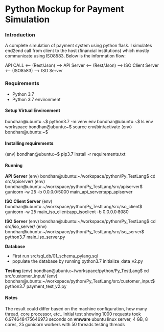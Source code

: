 # Python Mockup for Payment Simulation

### Introduction
A complete simulation of payment system using python flask. I simulates end2end call from client to the host (financial institutions) which mostly communicate using ISO8583. Below is the information flow:

API CALL <-- (Rest/Json) --> API Server <-- (Rest/Json) --> ISO Client Server <-- (ISO8583) --> ISO Server

### Requirements

- Python 3.7<br>
- Python 3.7 environment

#### Setup Virtual Environment
bondhan@ubuntu:~$ python3.7 -m venv env
bondhan@ubuntu:~$ ls
env  workspace
bondhan@ubuntu:~$ source env/bin/activate
(env) bondhan@ubuntu:~$

#### Installing requirements
(env) bondhan@ubuntu:~$ pip3.7 install -r requirements.txt

#### Running
**API Server**
(env) bondhan@ubuntu:~/workspace/python/Py_TestLang$ cd src/apiserver/
(env) bondhan@ubuntu:~/workspace/python/Py_TestLang/src/apiserver$ gunicorn -w 25 -b 0.0.0.0:5000 main_api_server:app_apiserver

**ISO Client Server**
(env) bondhan@ubuntu:~/workspace/python/Py_TestLang/src/iso_client$ gunicorn -w 25 main_iso_client:app_isoclient -b 0.0.0.0:8080

**ISO Server**
(env) bondhan@ubuntu:~/workspace/python/Py_TestLang$ cd src/iso_server/
(env) bondhan@ubuntu:~/workspace/python/Py_TestLang/src/iso_server$ python3.7 main_iso_server.py

**Database**
- First run src/sql_db/01_schema_pylang.sql
- populate the database by running python3.7 initialize_data_v2.py

**Testing**
(env) bondhan@ubuntu:~/workspace/python/Py_TestLang$ cd src/customer_input/
(env) bondhan@ubuntu:~/workspace/python/Py_TestLang/src/customer_input$ python3.7 payment_test_v2.py

#### Notes
The result could differ based on the machine configuration, how many thread, core processor, etc.. 
Initial test showing 1000 requests  took 6.974648475646973 seconds on **vmware** ubuntu linux server, 4 GB, 8 cores, 25 gunicorn workers with 50 threads testing threads
